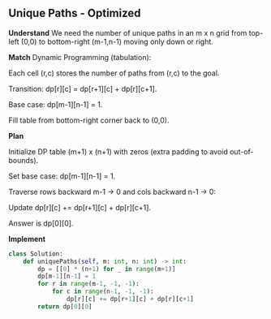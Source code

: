 ## Unique Paths - Optimized
**Understand**
We need the number of unique paths in an m x n grid from top-left (0,0) to bottom-right (m-1,n-1) moving only down or right.

**Match**
Dynamic Programming (tabulation):

Each cell (r,c) stores the number of paths from (r,c) to the goal.

Transition: dp[r][c] = dp[r+1][c] + dp[r][c+1].

Base case: dp[m-1][n-1] = 1.

Fill table from bottom-right corner back to (0,0).

**Plan**

Initialize DP table (m+1) x (n+1) with zeros (extra padding to avoid out-of-bounds).

Set base case: dp[m-1][n-1] = 1.

Traverse rows backward m-1 → 0 and cols backward n-1 → 0:

Update dp[r][c] += dp[r+1][c] + dp[r][c+1].

Answer is dp[0][0].

**Implement**
```py
class Solution:
    def uniquePaths(self, m: int, n: int) -> int:
        dp = [[0] * (n+1) for _ in range(m+1)]
        dp[m-1][n-1] = 1
        for r in range(m-1, -1, -1):
            for c in range(n-1, -1, -1):
                dp[r][c] += dp[r+1][c] + dp[r][c+1]
        return dp[0][0]
```